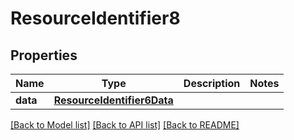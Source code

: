 # ResourceIdentifier8

## Properties
Name | Type | Description | Notes
------------ | ------------- | ------------- | -------------
**data** | [**ResourceIdentifier6Data**](ResourceIdentifier6Data.md) |  | 

[[Back to Model list]](../README.md#documentation-for-models) [[Back to API list]](../README.md#documentation-for-api-endpoints) [[Back to README]](../README.md)


